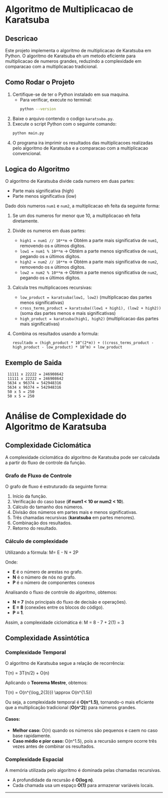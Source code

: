 # Algoritmo de Multiplicacao de Karatsuba

## Descricao
Este projeto implementa o algoritmo de multiplicacao de Karatsuba em Python. 
O algoritmo de Karatsuba eh um metodo eficiente para multiplicacao de numeros grandes, reduzindo a complexidade em comparacao com a multiplicacao tradicional.

## Como Rodar o Projeto

1. Certifique-se de ter o Python instalado em sua maquina. 
   - Para verificar, execute no terminal:
     ```sh
     python --version
     ```
2. Baixe o arquivo contendo o codigo `karatsuba.py`.
3. Execute o script Python com o seguinte comando:
   ```sh
   python main.py
   ```
4. O programa ira imprimir os resultados das multiplicacoes realizadas pelo algoritmo de Karatsuba e a comparacao com a multiplicacao convencional.

## Logica do Algoritmo

O algoritmo de Karatsuba divide cada numero em duas partes:
- Parte mais significativa (high)
- Parte menos significativa (low)

Dado dois numeros `num1` e `num2`, a multiplicacao eh feita da seguinte forma:
1. Se um dos numeros for menor que 10, a multiplicacao eh feita diretamente.
2. Divide os numeros em duas partes:
   - `high1 = num1 // 10**m` → Obtém a parte mais significativa de `num1`, removendo os `m` últimos dígitos.
   - `low1 = num1 % 10**m` → Obtém a parte menos significativa de `num1`, pegando os `m` últimos dígitos.
   - `high2 = num2 // 10**m` → Obtém a parte mais significativa de `num2`, removendo os `m` últimos dígitos.
   - `low2 = num2 % 10**m` → Obtém a parte menos significativa de `num2`, pegando os `m` últimos dígitos.

3. Calcula tres multiplicacoes recursivas:
   - `low_product = karatsuba(low1, low2)` (multiplicacao das partes menos significativas)
   - `cross_terms_product = karatsuba((low1 + high1), (low2 + high2))` (soma das partes menos e mais significativas)
   - `high_product = karatsuba(high1, high2)` (multiplicacao das partes mais significativas)
4. Combina os resultados usando a formula:
   ```
   resultado = (high_product * 10^(2*m)) + ((cross_terms_product - high_product - low_product) * 10^m) + low_product
   ```

## Exemplo de Saida
```
 11111 x 22222 = 246908642
 11111 x 22222 = 246908642
 5634 x 96374 = 542948316
 5634 x 96374 = 542948316
 50 x 5 = 250
 50 x 5 = 250
```


# Análise de Complexidade do Algoritmo de Karatsuba

## Complexidade Ciclomática
A complexidade ciclomática do algoritmo de Karatsuba pode ser calculada a partir do fluxo de controle da função.

### Grafo de Fluxo de Controle
O grafo de fluxo é estruturado da seguinte forma:
1. Início da função.
2. Verificação do caso base (**if num1 < 10 or num2 < 10**).
3. Cálculo do tamanho dos números.
4. Divisão dos números em partes mais e menos significativas.
5. Três chamadas recursivas (**karatsuba** em partes menores).
6. Combinação dos resultados.
7. Retorno do resultado.

### Cálculo de complexidade
Utilizando a fórmula:
M= E - N + 2P

Onde:
- **E** é o número de arestas no grafo.
- **N** é o número de nós no grafo.
- **P** é o número de componentes conexos

Analisando o fluxo de controle do algoritmo, obtemos:
- **N = 7** (nós principais do fluxo de decisão e operações).
- **E = 8** (conexões entre os blocos do código).
- **P = 1**.

Assim, a complexidade ciclomática é:
M = 8 - 7 + 2(1) = 3


## Complexidade Assintótica

### Complexidade Temporal
O algoritmo de Karatsuba segue a relação de recorrência:

T(n) = 3T(n/2) + O(n)


Aplicando o **Teorema Mestre**, obtemos:

T(n) = O(n^{\log_2{3}}) \approx O(n^{1.5})


Ou seja, a complexidade temporal é **O(n^1.5)**, tornando-o mais eficiente que a multiplicação tradicional (**O(n^2)**) para números grandes.

#### Casos:
- **Melhor caso:** O(n) quando os números são pequenos e caem no caso base rapidamente.
- **Caso médio e pior caso:** O(n^1.5), pois a recursão sempre ocorre três vezes antes de combinar os resultados.

### Complexidade Espacial
A memória utilizada pelo algoritmo é dominada pelas chamadas recursivas.
- A profundidade da recursão é **O(log n)**.
- Cada chamada usa um espaço **O(1)** para armazenar variáveis locais.


---





